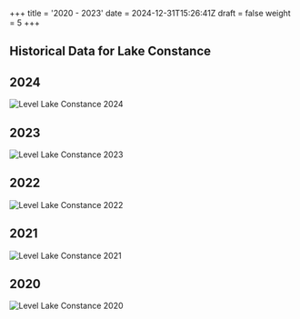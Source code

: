 +++
title = '2020 - 2023'
date = 2024-12-31T15:26:41Z
draft = false
weight = 5
+++

## Historical Data for Lake Constance

## 2024

![Level Lake Constance 2024](/images/EN/graphs_historic/longterm_EN_2024.png)

## 2023

![Level Lake Constance 2023](/images/EN/graphs_historic/longterm_EN_2023.png)

## 2022

![Level Lake Constance 2022](/images/EN/graphs_historic/longterm_EN_2022.png)

## 2021

![Level Lake Constance 2021](/images/EN/graphs_historic/longterm_EN_2021.png)

## 2020

![Level Lake Constance 2020](/images/EN/graphs_historic/longterm_EN_2020.png)